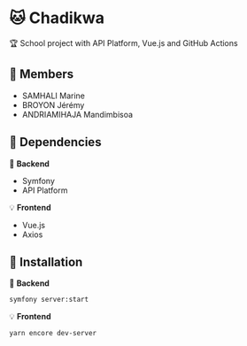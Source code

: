 # 🐱 Chadikwa
🏆 School project with API Platform, Vue.js and GitHub Actions

## 👥 Members
- SAMHALI Marine
- BROYON Jérémy
- ANDRIAMIHAJA Mandimbisoa 
## 🛒 Dependencies

🔌 **Backend**
- Symfony
- API Platform

💡 **Frontend**
- Vue.js
- Axios

## 💽 Installation

🔌 **Backend**
```bash
symfony server:start
```

💡 **Frontend**
```bash
yarn encore dev-server
```
